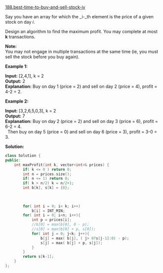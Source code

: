 [188.best-time-to-buy-and-sell-stock-iv](https://leetcode.com/problems/best-time-to-buy-and-sell-stock-iv/)  

Say you have an array for which the _i\-_th element is the price of a given stock on day _i_.

Design an algorithm to find the maximum profit. You may complete at most **k** transactions.

**Note:**  
You may not engage in multiple transactions at the same time (ie, you must sell the stock before you buy again).

**Example 1:**

  
**Input:** \[2,4,1\], k = 2  
**Output:** 2  
**Explanation:** Buy on day 1 (price = 2) and sell on day 2 (price = 4), profit = 4-2 = 2.  

**Example 2:**

  
**Input:** \[3,2,6,5,0,3\], k = 2  
**Output:** 7  
**Explanation:** Buy on day 2 (price = 2) and sell on day 3 (price = 6), profit = 6-2 = 4.  
             Then buy on day 5 (price = 0) and sell on day 6 (price = 3), profit = 3-0 = 3.  



**Solution:**  

```cpp
class Solution {
public:
    int maxProfit(int k, vector<int>& prices) {
        if( k <= 0 ) return 0;
        int n = prices.size();
        if( n <= 1) return 0;
        if( k > n/2) k = n/2+1;
        int b[k], s[k] = {0};
        
        
        
        for( int i = 0; i< k; i++)
            b[i] = INT_MIN;
        for( int i = 0; i<n; i++){
            int p = prices[i];
            //b[0] = max(b[0], 0 - p);
            //s[0] = max(b[0] + p, s[0]);
            for( int j = 0; j<k; j++){
                b[j] = max( b[j], ( j> 0?s[j-1]:0) - p);
                s[j] = max( b[j] + p, s[j]);
            }
        }
        return s[k-1];
    }
};
```
      